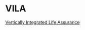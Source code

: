 # VILA
[Vertically Integrated Life Assurance](https://docs.google.com/document/d/1fGet3hgCAFLS4LcBtD3aa8ZNBCa5j2Qq-wZzwOxCnzg/)

